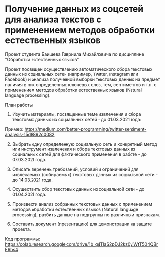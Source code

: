 # Получение данных из соцсетей для анализа текстов с применением методов обработки естественных языков
Проект студента Баишева Гавриила Михайловича по дисциплине "Обработка естественных языков"

Проект посвящен осуществлению автоматического сбора текстовых данных из социальных сетей (например, Twitter, Instagram или Facebook) и анализа полученной выборки текстовых данных на предмет наличия в них определенных ключевых слов, тем, сентиментов и т.п. с применением методов обработки естественных языков (Natural language processing).

План работы:

1) Изучить материалы, посвященные теме извлечения и сбора текстовых данных из социальных сетей - до 01.03.2021 года:

Пример:
https://medium.com/better-programming/twitter-sentiment-analysis-15d8892c0082

2) Выбрать одну определенную социальную сеть и конкретный метод или инструмент извлечения и сбора текстовых данных из социальных сетей для фактического применения в работе - до 07.03.2021 года.

3) Описать перечень требований, условий и ограничений для извлекаемых (собираемых) текстовых данных из социальной сети - до 14.03.2021 года.

4) Осуществить сбор текстовых данных из социальной сети - до 01.04.2021 года.

5) Произвести анализ собранных текстовых данных с применением методов обработки естественных языков (Natural language processing), разбить данные на подгруппы по различным признакам.

6) Составить документ (презентацию) для демонстрации на защите проекта.

Код программы:
https://colab.research.google.com/drive/1b_qdTlaS2pDJ2kz0yiWtT504QBrE6hs4

